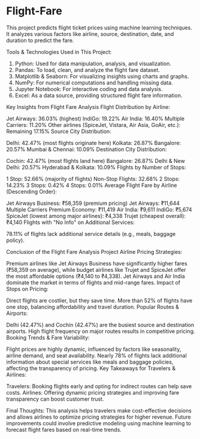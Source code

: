 # Flight-Fare
This project predicts flight ticket prices using machine learning techniques. It analyzes various factors like airline, source, destination, date, and duration to predict the fare.

Tools & Technologies Used in This Project:

1. Python: Used for data manipulation, analysis, and visualization.
2. Pandas: To load, clean, and analyze the flight fare dataset.
3. Matplotlib & Seaborn: For visualizing insights using charts and graphs.
4. NumPy: For numerical computations and handling missing data.
5. Jupyter Notebook: For interactive coding and data analysis.
6. Excel: As a data source, providing structured flight fare information.

Key Insights from Flight Fare Analysis 
Flight Distribution by Airline:

Jet Airways: 36.03% (highest)
IndiGo: 19.22%
Air India: 16.40%
Multiple Carriers: 11.20%
Other airlines (SpiceJet, Vistara, Air Asia, GoAir, etc.): Remaining 17.15%
Source City Distribution:

Delhi: 42.47% (most flights originate here)
Kolkata: 26.87%
Bangalore: 20.57%
Mumbai & Chennai: 10.09%
Destination City Distribution:

Cochin: 42.47% (most flights land here)
Bangalore: 26.87%
Delhi & New Delhi: 20.57%
Hyderabad & Kolkata: 10.09%
Flights by Number of Stops:

1 Stop: 52.66% (majority of flights)
Non-Stop Flights: 32.68%
2 Stops: 14.23%
3 Stops: 0.42%
4 Stops: 0.01%
Average Flight Fare by Airline (Descending Order):

Jet Airways Business: ₹58,359 (premium pricing)
Jet Airways: ₹11,644
Multiple Carriers Premium Economy: ₹11,419
Air India: ₹9,611
IndiGo: ₹5,674
SpiceJet (lowest among major airlines): ₹4,338
Trujet (cheapest overall): ₹4,140
Flights with "No Info" on Additional Services:

78.11% of flights lack additional service details (e.g., meals, baggage policy).

Conclusion of the Flight Fare Analysis Project
Airline Pricing Strategies:

Premium airlines like Jet Airways Business have significantly higher fares (₹58,359 on average), while budget airlines like Trujet and SpiceJet offer the most affordable options (₹4,140 to ₹4,338).
Jet Airways and Air India dominate the market in terms of flights and mid-range fares.
Impact of Stops on Pricing:

Direct flights are costlier, but they save time.
More than 52% of flights have one stop, balancing affordability and travel duration.
Popular Routes & Airports:

Delhi (42.47%) and Cochin (42.47%) are the busiest source and destination airports.
High flight frequency on major routes results in competitive pricing.
Booking Trends & Fare Variability:

Flight prices are highly dynamic, influenced by factors like seasonality, airline demand, and seat availability.
Nearly 78% of flights lack additional information about special services like meals and baggage policies, affecting the transparency of pricing.
Key Takeaways for Travelers & Airlines:

Travelers: Booking flights early and opting for indirect routes can help save costs.
Airlines: Offering dynamic pricing strategies and improving fare transparency can boost customer trust.

Final Thoughts:
This analysis helps travelers make cost-effective decisions and allows airlines to optimize pricing strategies for higher revenue. Future improvements could involve predictive modeling using machine learning to forecast flight fares based on real-time trends.
